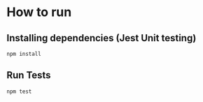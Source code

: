 # How to run

## Installing dependencies (Jest Unit testing)

``` shell
npm install
```

## Run Tests

``` shell
npm test
```
